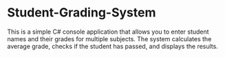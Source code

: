 # Student-Grading-System

This is a simple C# console application that allows you to enter student names and their grades for multiple subjects. The system calculates the average grade, checks if the student has passed, and displays the results.

